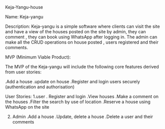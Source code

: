Keja-Yangu-house

Name: Keja-yangu

Description:
Keja-yangu is a simple software where clients can visit the site and have a view of the houses posted on the site by admin, they can comment , they can book using WhatsApp
after logging in. The admin can make all the CRUD operations on house posted , users registered and their comments.



MVP (Minimum Viable Product):

The MVP of the Keja-yangu will include the following core features derived from user stories:

  .Add a house
  .update on house
  .Register and login users securely (authentication and authorisation)
  

User Stories:
1.user
. Register and login 
.View houses
.Make a comment on the houses
.Filter the search by use of location
.Reserve a house using WhatsApp on the site

2. Admin
   .Add a house
   .Update, delete a house
   .Delete a user and their comments
   


 
